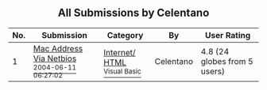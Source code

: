 ﻿<div align="center">

## All Submissions by Celentano

</div>

No.  | Submission | Category | By   | User Rating
---- | ---------- | -------- | ---- | -----------
1 | [Mac Address Via Netbios<br /><sup>2004-06-11 06:27:02</sup>](https://github.com/Planet-Source-Code/celentano-mac-address-via-netbios__1-54310) | [Internet/ HTML<br /><sup>Visual Basic</sup>](../ByCategory/internet-html__1-34.md) | Celentano | 4.8 (24 globes from 5 users)
